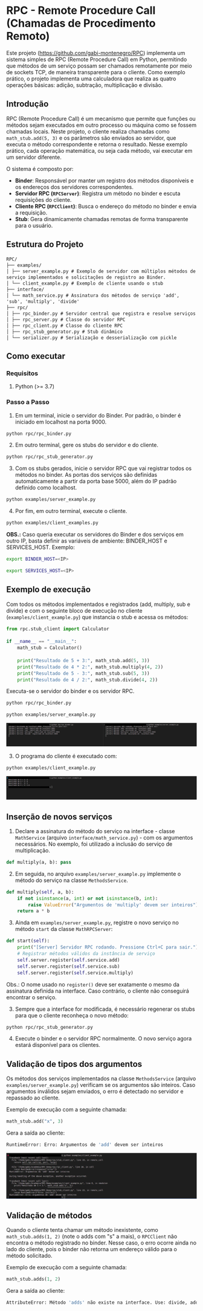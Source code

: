 # RPC - Remote Procedure Call (Chamadas de Procedimento Remoto)

Este projeto (https://github.com/gabi-montenegro/RPC) implementa um sistema simples de RPC (Remote Procedure Call) em Python, permitindo que métodos de um serviço possam ser chamados remotamente por meio de sockets TCP, de maneira transparente para o cliente. Como exemplo prático, o projeto implementa uma calculadora que realiza as quatro operações básicas: adição, subtração, multiplicação e divisão.

## Introdução

RPC (Remote Procedure Call) é um mecanismo que permite que funções ou métodos sejam executados em outro processo ou máquina como se fossem chamadas locais. Neste projeto, o cliente realiza chamadas como `math_stub.add(5, 3)` e os parâmetros são enviados ao servidor, que executa o método correspondente e retorna o resultado. Nesse exemplo prático, cada operação matemática, ou seja cada método, vai executar em um servidor diferente.

O sistema é composto por:

- **Binder**: Responsável por manter um registro dos métodos disponíveis e os endereços dos servidores correspondentes.
- **Servidor RPC (`RPCServer`)**: Registra um método no binder e escuta requisições do cliente.
- **Cliente RPC (`RPCClient`)**: Busca o endereço do método no binder e envia a requisição.
- **Stub**: Gera dinamicamente chamadas remotas de forma transparente para o usuário.


## Estrutura do Projeto
```
RPC/
├── examples/
│ ├── server_example.py # Exemplo de servidor com múltiplos métodos de serviço implementados e solicitações de registro ao Binder.
│ └── client_example.py # Exemplo de cliente usando o stub
├── interface/
│ └── math_service.py # Assinatura dos métodos de serviço 'add', 'sub', 'multiply', 'divide'
├── rpc/
│ ├── rpc_binder.py # Servidor central que registra e resolve serviços
│ ├── rpc_server.py # Classe do servidor RPC
│ ├── rpc_client.py # Classe do cliente RPC
│ ├── rpc_stub_generator.py # Stub dinâmico
│ └── serializer.py # Serialização e desserialização com pickle
```

## Como executar

### Requisitos
1. Python (>= 3.7)

### Passo a Passo
1. Em um terminal, inicie o servidor do Binder. Por padrão, o binder é iniciado em localhost na porta 9000.

```bash
python rpc/rpc_binder.py
```

2. Em outro terminal, gere os stubs do servidor e do cliente.
```bash
python rpc/rpc_stub_generator.py
```

3. Com os stubs gerados, inicie o servidor RPC que vai registrar todos os métodos no binder. As portas dos serviços são definidas automaticamente a partir da porta base 5000, além do IP padrão definido como localhost.
```bash
python examples/server_example.py
```

4. Por fim, em outro terminal, execute o cliente.
```bash
python examples/client_examples.py
```

**OBS.:** Caso queria executar os servidores do Binder e dos serviços em outro IP, basta definir as variáveis de ambiente: BINDER_HOST e SERVICES_HOST. Exemplo:
```bash
export BINDER_HOST=<IP>
```

```bash
export SERVICES_HOST=<IP>
```

## Exemplo de execução

Com todos os métodos implementados e registrados (add, multiply, sub e divide) e com o seguinte bloco de execução no cliente (`examples/client_example.py`) que instancia o stub e acessa os métodos:
```python
from rpc.stub_client import Calculator

if __name__ == "__main__":
    math_stub = Calculator()
    
    print("Resultado de 5 + 3:", math_stub.add(5, 3))
    print("Resultado de 4 * 2:", math_stub.multiply(4, 2))
    print("Resultado de 5 - 3:", math_stub.sub(5, 3))
    print("Resultado de 4 / 2:", math_stub.divide(4, 2))

```

Executa-se o servidor do binder e os servidor RPC.
```bash
python rpc/rpc_binder.py
```

```bash
python examples/server_example.py
```

![](./image(1).png)


3. O programa do cliente é executado com:
```bash
python examples/client_example.py
```

![](./image(2).png)


## Inserção de novos serviços

1. Declare a assinatura do método do serviço na interface - classe `MathService` (arquivo `interface/math_service.py`) -  com os argumentos necessários. No exemplo, foi utilizado a inclusão do serviço de multiplicação.

```python
def multiply(a, b): pass 
```

2. Em seguida, no arquivo `examples/server_example.py` implemente o método do serviço na classe `MethodsService`. 

```python
def multiply(self, a, b):
    if not isinstance(a, int) or not isinstance(b, int):
        raise ValueError("Argumentos de 'multiply' devem ser inteiros")
    return a * b
```

3. Ainda em `examples/server_example.py`, registre o novo serviço no método `start` da classe `MathRPCServer`:

```python
def start(self):
    print("[Server] Servidor RPC rodando. Pressione Ctrl+C para sair.")
    # Registrar métodos válidos da instância de serviço
    self.server.register(self.service.add)
    self.server.register(self.service.sub)
    self.server.register(self.service.multiply)
```

Obs.: O nome usado no `register()` deve ser exatamente o mesmo da assinatura definida na interface. Caso contrário, o cliente não conseguirá encontrar o serviço.


3. Sempre que a interface for modificada, é necessário regenerar os stubs para que o cliente reconheça o novo método:
```bash
python rpc/rpc_stub_generator.py
```

4. Execute o binder e o servidor RPC normalmente. O novo serviço agora estará disponível para os clientes.


## Validação de tipos dos argumentos
Os métodos dos serviços implementados na classe `MethodsService` (arquivo `examples/server_example.py`) verificam se os argumentos são inteiros. Caso argumentos inválidos sejam enviados, o erro é detectado no servidor e repassado ao cliente.

Exemplo de execução com a seguinte chamada:
```python
math_stub.add("x", 3)
```

Gera a saída ao cliente:
```bash
RuntimeError: Erro: Argumentos de 'add' devem ser inteiros
```

![](./image(4).png)


## Validação de métodos
Quando o cliente tenta chamar um método inexistente, como `math_stub.adds(1, 2)` (note o adds com "s" a mais), o `RPCClient` não encontra o método registrado no binder. Nesse caso, o erro ocorre ainda no lado do cliente, pois o binder não retorna um endereço válido para o método solicitado.

Exemplo de execução com a seguinte chamada:
```python
math_stub.adds(1, 2)
```

Gera a saída ao cliente:

```bash
AttributeError: Método 'adds' não existe na interface. Use: divide, add, sub, multiply
```


